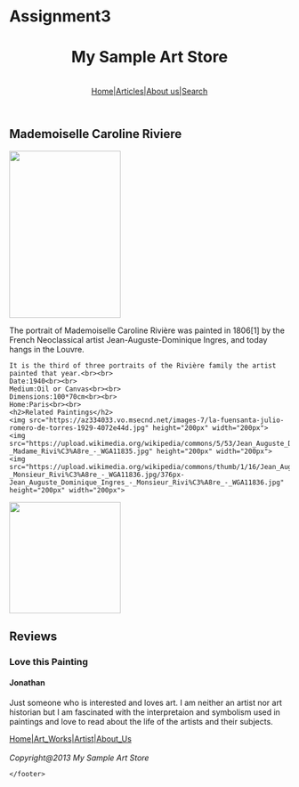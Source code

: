 # Assignment3
<!DOCTYPE html>
<html>
    <head>
   <title>3rd assignment</title>
</head>
<body>
    <header>
    <h1>My Sample Art Store</h1><br>
    <a href=""> Home|Articles|About us|Search</a>
    

</header>
<h2>Mademoiselle Caroline Riviere</h2>
<img src="https://upload.wikimedia.org/wikipedia/commons/3/34/Jean_Auguste_Dominique_Ingres_-_Mademoiselle_Caroline_Rivi%C3%A8re_-_WGA11837.jpg" height="300" width="200" >
<P>The portrait of Mademoiselle Caroline Rivière was painted in 1806[1] by the French Neoclassical artist Jean-Auguste-Dominique Ingres, and today hangs in the Louvre.

    It is the third of three portraits of the Rivière family the artist painted that year.<br><br>
    Date:1940<br><br>
    Medium:Oil or Canvas<br><br>
    Dimensions:100*70cm<br><br>
    Home:Paris<br><br>
    <h2>Related Paintings</h2>
    <img src="https://az334033.vo.msecnd.net/images-7/la-fuensanta-julio-romero-de-torres-1929-4072e44d.jpg" height="200px" width="200px">
    <img src="https://upload.wikimedia.org/wikipedia/commons/5/53/Jean_Auguste_Dominique_Ingres_-_Madame_Rivi%C3%A8re_-_WGA11835.jpg" height="200px" width="200px">
    <img src="https://upload.wikimedia.org/wikipedia/commons/thumb/1/16/Jean_Auguste_Dominique_Ingres_-_Monsieur_Rivi%C3%A8re_-_WGA11836.jpg/376px-Jean_Auguste_Dominique_Ingres_-_Monsieur_Rivi%C3%A8re_-_WGA11836.jpg" height="200px" width="200px">
<img src="http://www.paintinghere.com/images-framed/jean-auguste-dominique-ingres-portrait-of-mademoiselle-caroline-riviere-print-L-4066-fn5_21x30.jpg" height="200px" width="200px">
<h2>Reviews</h2>
<h3>Love this Painting</h3>
<h4>Jonathan</h4>
    <p>Just someone who is interested and loves art. I am neither an artist nor art historian but I am fascinated with the interpretaion and symbolism used in paintings and love to read about the life of the artists and their subjects.</p>
    <footer>
       <a href=""> Home|Art_Works|Artist|About_Us</a><br><br>
      <i> Copyright@2013 My Sample Art Store</i>

    </footer>
</body>
</html>
